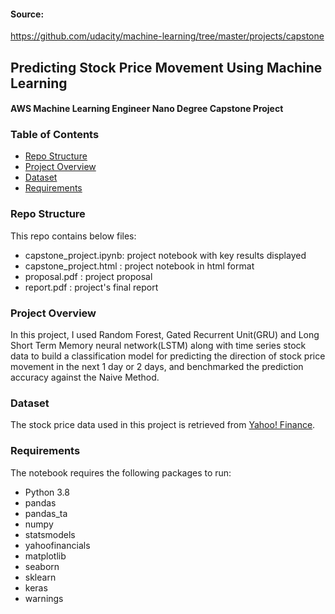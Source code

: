 #### Source:
https://github.com/udacity/machine-learning/tree/master/projects/capstone

## Predicting Stock Price Movement Using Machine Learning
#### AWS Machine Learning Engineer Nano Degree Capstone Project

### Table of Contents
* [Repo Structure](#repo-structure)
* [Project Overview](#project-overview)
* [Dataset](#dataset)
* [Requirements](#requirements)

### Repo Structure
This repo contains below files:
- capstone_project.ipynb: project notebook with key results displayed
- capstone_project.html : project notebook in html format
- proposal.pdf          : project proposal
- report.pdf            : project's final report

### Project Overview
In this project, I used Random Forest, Gated Recurrent Unit(GRU) and Long Short Term Memory neural network(LSTM) along with time series stock data to build a classification model for predicting the direction of stock price movement in the next 1 day or 2 days, and benchmarked the prediction accuracy against the Naive Method.

### Dataset
The stock price data used in this project is retrieved from [Yahoo! Finance](https://finance.yahoo.com/).

### Requirements
The notebook requires the following packages to run:
* Python 3.8
* pandas
* pandas_ta
* numpy
* statsmodels
* yahoofinancials
* matplotlib
* seaborn
* sklearn
* keras
* warnings
